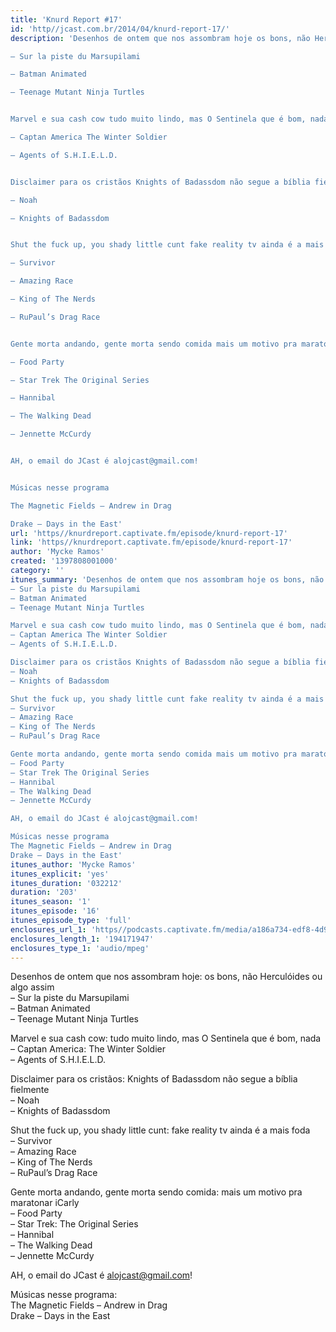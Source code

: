 ```yaml
---
title: 'Knurd Report #17'
id: 'http//jcast.com.br/2014/04/knurd-report-17/'
description: 'Desenhos de ontem que nos assombram hoje os bons, não Herculóides ou algo assim

– Sur la piste du Marsupilami

– Batman Animated

– Teenage Mutant Ninja Turtles


Marvel e sua cash cow tudo muito lindo, mas O Sentinela que é bom, nada

– Captan America The Winter Soldier

– Agents of S.H.I.E.L.D.


Disclaimer para os cristãos Knights of Badassdom não segue a bíblia fielmente

– Noah

– Knights of Badassdom


Shut the fuck up, you shady little cunt fake reality tv ainda é a mais foda

– Survivor

– Amazing Race

– King of The Nerds

– RuPaul’s Drag Race


Gente morta andando, gente morta sendo comida mais um motivo pra maratonar iCarly

– Food Party

– Star Trek The Original Series

– Hannibal

– The Walking Dead

– Jennette McCurdy


AH, o email do JCast é alojcast@gmail.com!


Músicas nesse programa

The Magnetic Fields – Andrew in Drag

Drake – Days in the East'
url: 'https//knurdreport.captivate.fm/episode/knurd-report-17'
link: 'https//knurdreport.captivate.fm/episode/knurd-report-17'
author: 'Mycke Ramos'
created: '1397808001000'
category: ''
itunes_summary: 'Desenhos de ontem que nos assombram hoje os bons, não Herculóides ou algo assim
– Sur la piste du Marsupilami
– Batman Animated
– Teenage Mutant Ninja Turtles

Marvel e sua cash cow tudo muito lindo, mas O Sentinela que é bom, nada
– Captan America The Winter Soldier
– Agents of S.H.I.E.L.D.

Disclaimer para os cristãos Knights of Badassdom não segue a bíblia fielmente
– Noah
– Knights of Badassdom

Shut the fuck up, you shady little cunt fake reality tv ainda é a mais foda
– Survivor
– Amazing Race
– King of The Nerds
– RuPaul’s Drag Race

Gente morta andando, gente morta sendo comida mais um motivo pra maratonar iCarly
– Food Party
– Star Trek The Original Series
– Hannibal
– The Walking Dead
– Jennette McCurdy

AH, o email do JCast é alojcast@gmail.com!

Músicas nesse programa
The Magnetic Fields – Andrew in Drag
Drake – Days in the East'
itunes_author: 'Mycke Ramos'
itunes_explicit: 'yes'
itunes_duration: '032212'
duration: '203'
itunes_season: '1'
itunes_episode: '16'
itunes_episode_type: 'full'
enclosures_url_1: 'https//podcasts.captivate.fm/media/a186a734-edf8-4d9c-92a6-dcd1c5151457/hipcast-12771-u-391570-s-1-audio_tc.mp3'
enclosures_length_1: '194171947'
enclosures_type_1: 'audio/mpeg'
---
```

Desenhos de ontem que nos assombram hoje: os bons, não Herculóides ou algo assim  
– Sur la piste du Marsupilami  
– Batman Animated  
– Teenage Mutant Ninja Turtles

Marvel e sua cash cow: tudo muito lindo, mas O Sentinela que é bom, nada  
– Captan America: The Winter Soldier  
– Agents of S.H.I.E.L.D.

Disclaimer para os cristãos: Knights of Badassdom não segue a bíblia fielmente  
– Noah  
– Knights of Badassdom

Shut the fuck up, you shady little cunt: fake reality tv ainda é a mais foda  
– Survivor  
– Amazing Race  
– King of The Nerds  
– RuPaul’s Drag Race

Gente morta andando, gente morta sendo comida: mais um motivo pra maratonar iCarly  
– Food Party  
– Star Trek: The Original Series  
– Hannibal  
– The Walking Dead  
– Jennette McCurdy

AH, o email do JCast é alojcast@gmail.com!

Músicas nesse programa:  
The Magnetic Fields – Andrew in Drag  
Drake – Days in the East